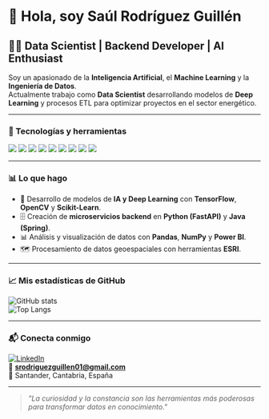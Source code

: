 # 👋 Hola, soy Saúl Rodríguez Guillén

## 🧑‍💻 Data Scientist | Backend Developer | AI Enthusiast  
Soy un apasionado de la **Inteligencia Artificial**, el **Machine Learning** y la **Ingeniería de Datos**.  
Actualmente trabajo como **Data Scientist** desarrollando modelos de **Deep Learning** y procesos ETL para optimizar proyectos en el sector energético.

---

### 🚀 Tecnologías y herramientas
<p>
  <img src="https://img.shields.io/badge/Python-3776AB?logo=python&logoColor=white" />
  <img src="https://img.shields.io/badge/TensorFlow-FF6F00?logo=tensorflow&logoColor=white" />
  <img src="https://img.shields.io/badge/OpenCV-5C3EE8?logo=opencv&logoColor=white" />
  <img src="https://img.shields.io/badge/Java-007396?logo=java&logoColor=white" />
  <img src="https://img.shields.io/badge/Spring-6DB33F?logo=spring&logoColor=white" />
  <img src="https://img.shields.io/badge/PostgreSQL-4169E1?logo=postgresql&logoColor=white" />
  <img src="https://img.shields.io/badge/Docker-2496ED?logo=docker&logoColor=white" />
  <img src="https://img.shields.io/badge/FastAPI-009688?logo=fastapi&logoColor=white" />
  <img src="https://img.shields.io/badge/Power%20BI-F2C811?logo=powerbi&logoColor=black" />
</p>

---

### 📊 Lo que hago
- 🧠 Desarrollo de modelos de **IA y Deep Learning** con **TensorFlow**, **OpenCV** y **Scikit-Learn**.  
- 🗄 Creación de **microservicios backend** en **Python (FastAPI)** y **Java (Spring)**.  
- 📊 Análisis y visualización de datos con **Pandas**, **NumPy** y **Power BI**.  
- 🗺 Procesamiento de datos geoespaciales con herramientas **ESRI**.  

---

### 📈 Mis estadísticas de GitHub
![GitHub stats](https://github-readme-stats.vercel.app/api?username=saulrodriguezg&show_icons=true&theme=tokyonight)  
![Top Langs](https://github-readme-stats.vercel.app/api/top-langs/?username=saulrodriguezg&layout=compact&theme=tokyonight)

---

### 📬 Conecta conmigo
[![LinkedIn](https://img.shields.io/badge/LinkedIn-0077B5?logo=linkedin&logoColor=white)](https://www.linkedin.com/in/saulrodriguezg/)  
📧 **srodriguezguillen01@gmail.com**  
📍 Santander, Cantabria, España  

---

> *"La curiosidad y la constancia son las herramientas más poderosas para transformar datos en conocimiento."*  

